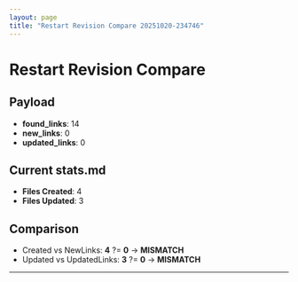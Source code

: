 ```yaml
---
layout: page
title: "Restart Revision Compare 20251020-234746"
---
```


# Restart Revision Compare

## Payload
- **found_links**: 14
- **new_links**: 0
- **updated_links**: 0

## Current stats.md
- **Files Created**: 4
- **Files Updated**: 3

## Comparison
- Created vs NewLinks: **4** ?= **0** → **MISMATCH**
- Updated vs UpdatedLinks: **3** ?= **0** → **MISMATCH**

---
